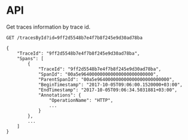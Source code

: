 # API

Get traces information by trace id.

`GET /tracesById?id=9ff2d5548b7e4f7b8f245e9d30ad78ba`

```
{
    "TraceId": "9ff2d5548b7e4f7b8f245e9d30ad78ba",
    "Spans": [
        {
            "TraceId": "9ff2d5548b7e4f7b8f245e9d30ad78ba",
            "SpanId": "00a5e964000000000000000000000000",
            "ParentSpanId": "00a5e964000000000000000000000000",
            "BeginTimestamp": "2017-10-05T09:06:00.1520000+03:00",
            "EndTimestamp": "2017-10-05T09:06:34.5031881+03:00",
            "Annotations": {
                "OperationName": "HTTP",
                ...
            }
        },
        ...
    ]
}
```
